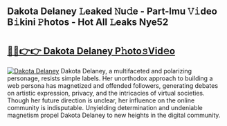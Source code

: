 ## Dakota Delaney 𝙻eaked 𝙽u𝚍e - Part-lmu 𝚅𝚒deo B𝚒kini 𝙿hotos - Hot All 𝙻eaks Nye52

# <h2><a href="http://ld3sny.urlbe.top/?page=Dakota+Delaney">🔗🔗👉👉 Dakota Delaney P𝚑oto𝚜Vid𝚎o</a></h2>

[![Dakota Delaney](https://i.imgur.com/eBuTRDB.gif)](http://ld3sny.urlbe.top/?page=Dakota+Delaney)
Dakota Delaney, a multifaceted and polarizing personage, resists simple labels. Her unorthodox approach to building a web persona has magnetized and offended followers, generating debates on artistic expression, privacy, and the intricacies of virtual societies. Though her future direction is unclear, her influence on the online community is indisputable. Unyielding determination and undeniable magnetism propel Dakota Delaney to new heights in the digital community.
